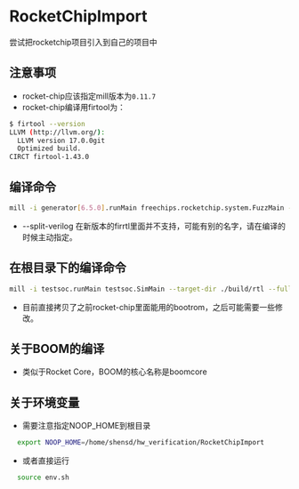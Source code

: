 # RocketChipImport
尝试把rocketchip项目引入到自己的项目中

## 注意事项
- rocket-chip应该指定mill版本为`0.11.7`
- rocket-chip编译用firtool为：
```bash
$ firtool --version
LLVM (http://llvm.org/):
  LLVM version 17.0.0git
  Optimized build.
CIRCT firtool-1.43.0
```
## 编译命令
```bash
mill -i generator[6.5.0].runMain freechips.rocketchip.system.FuzzMain --target-dir /root/research/rocket-chip/build/rtl --full-stacktrace --split-verilog
```
- --split-verilog 在新版本的firrtl里面并不支持，可能有别的名字，请在编译的时候主动指定。
## 在根目录下的编译命令
```bash
mill -i testsoc.runMain testsoc.SimMain --target-dir ./build/rtl --full-stacktrace
```
- 目前直接拷贝了之前rocket-chip里面能用的bootrom，之后可能需要一些修改。

## 关于BOOM的编译
- 类似于Rocket Core，BOOM的核心名称是boomcore

## 关于环境变量
- 需要注意指定NOOP_HOME到根目录
```bash
  export NOOP_HOME=/home/shensd/hw_verification/RocketChipImport
```
- 或者直接运行
```bash
  source env.sh
```